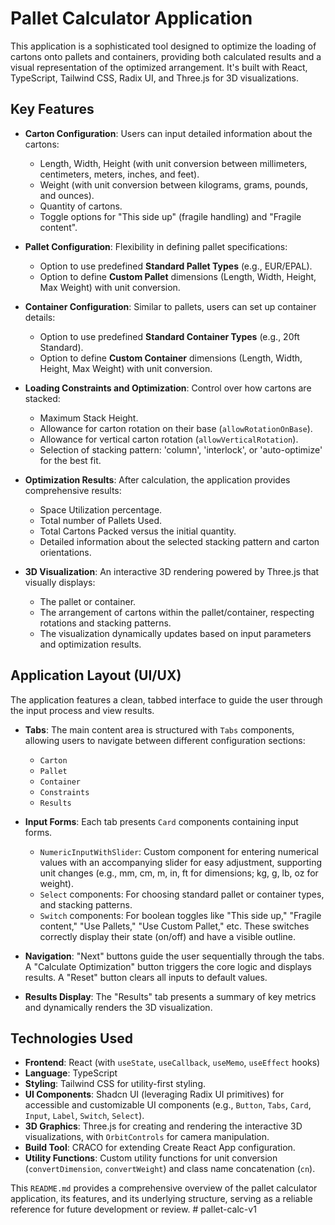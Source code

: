 # Pallet Calculator Application

This application is a sophisticated tool designed to optimize the loading of cartons onto pallets and containers, providing both calculated results and a visual representation of the optimized arrangement. It's built with React, TypeScript, Tailwind CSS, Radix UI, and Three.js for 3D visualizations.

## Key Features

*   **Carton Configuration**: Users can input detailed information about the cartons:
    *   Length, Width, Height (with unit conversion between millimeters, centimeters, meters, inches, and feet).
    *   Weight (with unit conversion between kilograms, grams, pounds, and ounces).
    *   Quantity of cartons.
    *   Toggle options for "This side up" (fragile handling) and "Fragile content".

*   **Pallet Configuration**: Flexibility in defining pallet specifications:
    *   Option to use predefined **Standard Pallet Types** (e.g., EUR/EPAL).
    *   Option to define **Custom Pallet** dimensions (Length, Width, Height, Max Weight) with unit conversion.

*   **Container Configuration**: Similar to pallets, users can set up container details:
    *   Option to use predefined **Standard Container Types** (e.g., 20ft Standard).
    *   Option to define **Custom Container** dimensions (Length, Width, Height, Max Weight) with unit conversion.

*   **Loading Constraints and Optimization**: Control over how cartons are stacked:
    *   Maximum Stack Height.
    *   Allowance for carton rotation on their base (`allowRotationOnBase`).
    *   Allowance for vertical carton rotation (`allowVerticalRotation`).
    *   Selection of stacking pattern: 'column', 'interlock', or 'auto-optimize' for the best fit.

*   **Optimization Results**: After calculation, the application provides comprehensive results:
    *   Space Utilization percentage.
    *   Total number of Pallets Used.
    *   Total Cartons Packed versus the initial quantity.
    *   Detailed information about the selected stacking pattern and carton orientations.

*   **3D Visualization**: An interactive 3D rendering powered by Three.js that visually displays:
    *   The pallet or container.
    *   The arrangement of cartons within the pallet/container, respecting rotations and stacking patterns.
    *   The visualization dynamically updates based on input parameters and optimization results.

## Application Layout (UI/UX)

The application features a clean, tabbed interface to guide the user through the input process and view results.

*   **Tabs**: The main content area is structured with `Tabs` components, allowing users to navigate between different configuration sections:
    *   `Carton`
    *   `Pallet`
    *   `Container`
    *   `Constraints`
    *   `Results`

*   **Input Forms**: Each tab presents `Card` components containing input forms.
    *   `NumericInputWithSlider`: Custom component for entering numerical values with an accompanying slider for easy adjustment, supporting unit changes (e.g., mm, cm, m, in, ft for dimensions; kg, g, lb, oz for weight).
    *   `Select` components: For choosing standard pallet or container types, and stacking patterns.
    *   `Switch` components: For boolean toggles like "This side up," "Fragile content," "Use Pallets," "Use Custom Pallet," etc. These switches correctly display their state (on/off) and have a visible outline.

*   **Navigation**: "Next" buttons guide the user sequentially through the tabs. A "Calculate Optimization" button triggers the core logic and displays results. A "Reset" button clears all inputs to default values.

*   **Results Display**: The "Results" tab presents a summary of key metrics and dynamically renders the 3D visualization.

## Technologies Used

*   **Frontend**: React (with `useState`, `useCallback`, `useMemo`, `useEffect` hooks)
*   **Language**: TypeScript
*   **Styling**: Tailwind CSS for utility-first styling.
*   **UI Components**: Shadcn UI (leveraging Radix UI primitives) for accessible and customizable UI components (e.g., `Button`, `Tabs`, `Card`, `Input`, `Label`, `Switch`, `Select`).
*   **3D Graphics**: Three.js for creating and rendering the interactive 3D visualizations, with `OrbitControls` for camera manipulation.
*   **Build Tool**: CRACO for extending Create React App configuration.
*   **Utility Functions**: Custom utility functions for unit conversion (`convertDimension`, `convertWeight`) and class name concatenation (`cn`).

This `README.md` provides a comprehensive overview of the pallet calculator application, its features, and its underlying structure, serving as a reliable reference for future development or review.
#   p a l l e t - c a l c - v 1  
 